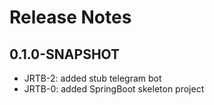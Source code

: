# Release Notes

## 0.1.0-SNAPSHOT

*   JRTB-2: added stub telegram bot
*   JRTB-0: added SpringBoot skeleton project